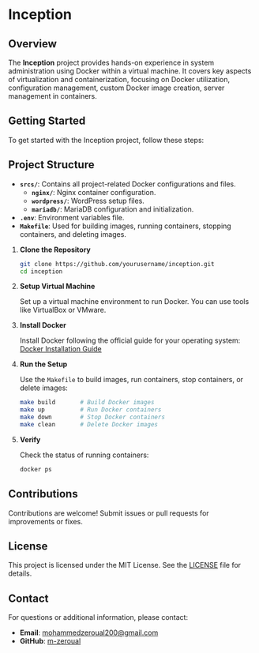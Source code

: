 # Inception

## Overview

The **Inception** project provides hands-on experience in system administration using Docker within a virtual machine. It covers key aspects of virtualization and containerization, focusing on Docker utilization, configuration management, custom Docker image creation, server management in containers.

## Getting Started

To get started with the Inception project, follow these steps:

## Project Structure

- **`srcs/`**: Contains all project-related Docker configurations and files.
  - **`nginx/`**: Nginx container configuration.
  - **`wordpress/`**: WordPress setup files.
  - **`mariadb/`**: MariaDB configuration and initialization.
- **`.env`**: Environment variables file.
- **`Makefile`**: Used for building images, running containers, stopping containers, and deleting images.

  
1. **Clone the Repository**

    ```bash
    git clone https://github.com/yourusername/inception.git
    cd inception
    ```

2. **Setup Virtual Machine**

    Set up a virtual machine environment to run Docker. You can use tools like VirtualBox or VMware.

3. **Install Docker**

    Install Docker following the official guide for your operating system:
    [Docker Installation Guide](https://docs.docker.com/get-docker/)

5. **Run the Setup**

    Use the `Makefile` to build images, run containers, stop containers, or delete images:

    ```bash
    make build       # Build Docker images
    make up          # Run Docker containers
    make down        # Stop Docker containers
    make clean       # Delete Docker images
    ```

6. **Verify**

    Check the status of running containers:

    ```bash
    docker ps
    ```

## Contributions

Contributions are welcome! Submit issues or pull requests for improvements or fixes.

## License

This project is licensed under the MIT License. See the [LICENSE](LICENSE) file for details.

## Contact

For questions or additional information, please contact:

- **Email**: mohammedzeroual200@gmail.com
- **GitHub**: [m-zeroual](https://github.com/yourusername)
